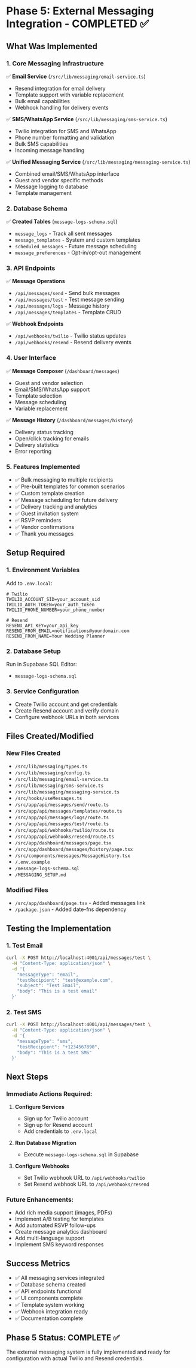 # Phase 5: External Messaging Integration - COMPLETED ✅

## What Was Implemented

### 1. Core Messaging Infrastructure
✅ **Email Service** (`/src/lib/messaging/email-service.ts`)
- Resend integration for email delivery
- Template support with variable replacement
- Bulk email capabilities
- Webhook handling for delivery events

✅ **SMS/WhatsApp Service** (`/src/lib/messaging/sms-service.ts`)
- Twilio integration for SMS and WhatsApp
- Phone number formatting and validation
- Bulk SMS capabilities
- Incoming message handling

✅ **Unified Messaging Service** (`/src/lib/messaging/messaging-service.ts`)
- Combined email/SMS/WhatsApp interface
- Guest and vendor specific methods
- Message logging to database
- Template management

### 2. Database Schema
✅ **Created Tables** (`message-logs-schema.sql`)
- `message_logs` - Track all sent messages
- `message_templates` - System and custom templates
- `scheduled_messages` - Future message scheduling
- `message_preferences` - Opt-in/opt-out management

### 3. API Endpoints
✅ **Message Operations**
- `/api/messages/send` - Send bulk messages
- `/api/messages/test` - Test message sending
- `/api/messages/logs` - Message history
- `/api/messages/templates` - Template CRUD

✅ **Webhook Endpoints**
- `/api/webhooks/twilio` - Twilio status updates
- `/api/webhooks/resend` - Resend delivery events

### 4. User Interface
✅ **Message Composer** (`/dashboard/messages`)
- Guest and vendor selection
- Email/SMS/WhatsApp support
- Template selection
- Message scheduling
- Variable replacement

✅ **Message History** (`/dashboard/messages/history`)
- Delivery status tracking
- Open/click tracking for emails
- Delivery statistics
- Error reporting

### 5. Features Implemented
- ✅ Bulk messaging to multiple recipients
- ✅ Pre-built templates for common scenarios
- ✅ Custom template creation
- ✅ Message scheduling for future delivery
- ✅ Delivery tracking and analytics
- ✅ Guest invitation system
- ✅ RSVP reminders
- ✅ Vendor confirmations
- ✅ Thank you messages

## Setup Required

### 1. Environment Variables
Add to `.env.local`:
```env
# Twilio
TWILIO_ACCOUNT_SID=your_account_sid
TWILIO_AUTH_TOKEN=your_auth_token
TWILIO_PHONE_NUMBER=your_phone_number

# Resend
RESEND_API_KEY=your_api_key
RESEND_FROM_EMAIL=notifications@yourdomain.com
RESEND_FROM_NAME=Your Wedding Planner
```

### 2. Database Setup
Run in Supabase SQL Editor:
- `message-logs-schema.sql`

### 3. Service Configuration
- Create Twilio account and get credentials
- Create Resend account and verify domain
- Configure webhook URLs in both services

## Files Created/Modified

### New Files Created
- `/src/lib/messaging/types.ts`
- `/src/lib/messaging/config.ts`
- `/src/lib/messaging/email-service.ts`
- `/src/lib/messaging/sms-service.ts`
- `/src/lib/messaging/messaging-service.ts`
- `/src/hooks/useMessages.ts`
- `/src/app/api/messages/send/route.ts`
- `/src/app/api/messages/templates/route.ts`
- `/src/app/api/messages/logs/route.ts`
- `/src/app/api/messages/test/route.ts`
- `/src/app/api/webhooks/twilio/route.ts`
- `/src/app/api/webhooks/resend/route.ts`
- `/src/app/dashboard/messages/page.tsx`
- `/src/app/dashboard/messages/history/page.tsx`
- `/src/components/messages/MessageHistory.tsx`
- `/.env.example`
- `/message-logs-schema.sql`
- `/MESSAGING_SETUP.md`

### Modified Files
- `/src/app/dashboard/page.tsx` - Added messages link
- `/package.json` - Added date-fns dependency

## Testing the Implementation

### 1. Test Email
```bash
curl -X POST http://localhost:4001/api/messages/test \
  -H "Content-Type: application/json" \
  -d '{
    "messageType": "email",
    "testRecipient": "test@example.com",
    "subject": "Test Email",
    "body": "This is a test email"
  }'
```

### 2. Test SMS
```bash
curl -X POST http://localhost:4001/api/messages/test \
  -H "Content-Type: application/json" \
  -d '{
    "messageType": "sms",
    "testRecipient": "+1234567890",
    "body": "This is a test SMS"
  }'
```

## Next Steps

### Immediate Actions Required:
1. **Configure Services**
   - Sign up for Twilio account
   - Sign up for Resend account
   - Add credentials to `.env.local`

2. **Run Database Migration**
   - Execute `message-logs-schema.sql` in Supabase

3. **Configure Webhooks**
   - Set Twilio webhook URL to `/api/webhooks/twilio`
   - Set Resend webhook URL to `/api/webhooks/resend`

### Future Enhancements:
- Add rich media support (images, PDFs)
- Implement A/B testing for templates
- Add automated RSVP follow-ups
- Create message analytics dashboard
- Add multi-language support
- Implement SMS keyword responses

## Success Metrics
- ✅ All messaging services integrated
- ✅ Database schema created
- ✅ API endpoints functional
- ✅ UI components complete
- ✅ Template system working
- ✅ Webhook integration ready
- ✅ Documentation complete

## Phase 5 Status: COMPLETE ✅

The external messaging system is fully implemented and ready for configuration with actual Twilio and Resend credentials.